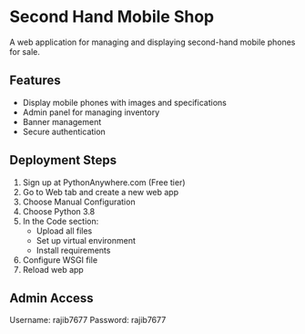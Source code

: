 # Second Hand Mobile Shop

A web application for managing and displaying second-hand mobile phones for sale.

## Features
- Display mobile phones with images and specifications
- Admin panel for managing inventory
- Banner management
- Secure authentication

## Deployment Steps

1. Sign up at PythonAnywhere.com (Free tier)
2. Go to Web tab and create a new web app
3. Choose Manual Configuration
4. Choose Python 3.8
5. In the Code section:
   - Upload all files
   - Set up virtual environment
   - Install requirements
6. Configure WSGI file
7. Reload web app

## Admin Access
Username: rajib7677
Password: rajib7677
